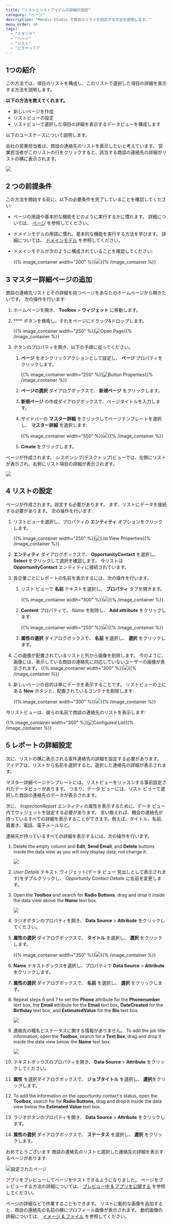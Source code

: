 ```yaml
---
title: "リストとリストアイテムの詳細の設定"
category: "ページ"
description: "Mendix Studio で項目のリストを設定する方法を説明します。"
menu_order: 40
tags:
  - "スタジオ"
  - "ページ"
  - "リスト"
  - "どうやって?"
---
```


## 1つの紹介

この方法では、項目のリストを構成し、このリストで選択した項目の詳細を表示する方法を説明します。

**以下の方法を教えてくれます。**

* 新しいページを作成
* リストビューの設定
* リストビューで選択した項目の詳細を表示するデータビューを構成します

以下のユースケースについて説明します。

会社の営業担当者は、商談の連絡先のリストを表示したいと考えています。 営業担当者がこのリストの行をクリックすると、該当する商談の連絡先の詳細がリストの横に表示されます。

![](attachments/pages-how-to-configure-list/configured-page.png)

## 2 つの前提条件

この方法を開始する前に、以下の必要条件を完了していることを確認してください:

* ページの用語や基本的な機能をどのように実行するかに慣れます。 詳細については、 [ページ](/studio8/page-editor) を参照してください。

* ドメインモデルの用語に慣れ、基本的な機能を実行する方法を学びます。 詳細については、 [ドメインモデル](/studio8/domain-models) を参照してください。

* ドメインモデルが次のように構成されていることを確認してください:

    {{% image_container width="200" %}}![](attachments/pages-how-to-configure-list/domain-model.png){{% /image_container %}}

## 3 マスター詳細ページの追加

商談の連絡先リストとその詳細を持つページをあなたのホームページから開きたいです。 次の操作を行います:

1. ホームページを開き、 **Toolbox** > **ウィジェット** に移動します。

2. **** ボタンを検索し、それをページにドラッグ&ドロップします。

    {{% image_container width="250" %}}![Open Page](attachments/pages-how-to-configure-list/open-page-button.png){{% /image_container %}}

3. ボタンのプロパティを開き、以下の手順に従ってください。

    1. **ページ** をオンクリックアクションとして設定し、 **ページ** プロパティをクリックします。

        {{% image_container width="250" %}}![Button Properties](attachments/pages-how-to-configure-list/button-properties.png){{% /image_container %}}

    2.  **ページの選択** ダイアログボックスで、 **新規ページ** をクリックします。

    3.  **新規ページ** の作成ダイアログボックスで、ページタイトルを入力します。

    4. サイドバーの **マスター詳細** をクリックしてページテンプレートを選択し、 **マスター詳細** を選択します:

        {{% image_container width="550" %}}![](attachments/pages-how-to-configure-list/create-master-detail.png){{% /image_container %}}

    5. **Create** をクリックします。


ページが作成されます。 レスポンシブ(デスクトップ)ビューでは、左側にリストが表示され、右側にリスト項目の詳細が表示されます。

![](attachments/pages-how-to-configure-list/master-details.png)

## 4 リストの設定

ページが作成されます。設定する必要があります。 まず、リストにデータを接続する必要があります。 次の操作を行います:

1. リストビューを選択し、プロパティの **エンティティ** オプションをクリックします。

    {{% image_container width="250" %}}![List View Properties](attachments/pages-how-to-configure-list/list-view-entity.png){{% /image_container %}}

2. **エンティティ** ダイアログボックスで、 **OpportunityContact** を選択し、 **Select** をクリックして選択を確認します。 今リストは **OpportunityContact** エンティティに接続されています。

3. 各企業ごとにレポートの名前を表示するには、次の操作を行います。

    1. リスト ビューで **名前** テキストを選択し、 **プロパティ** タブを開きます。

        {{% image_container width="300" %}}![](attachments/pages-how-to-configure-list/text.png){{% /image_container %}}

    2. **Content** プロパティで、 *Name* を削除し、 **Add attribute** をクリックします:

        {{% image_container width="250" %}}![](attachments/pages-how-to-configure-list/text-content.png){{% /image_container %}}

    3. **属性の選択** ダイアログボックスで、 **名前** を選択し、 **選択** をクリックします。

4. この画像が配置されているリストと列から画像を削除します。 今のように、画像には、表示している商談の連絡先に対応していないユーザーの画像が表示されます。
    {{% image_container width="300" %}}![](attachments/pages-how-to-configure-list/list-with-no-image.png){{% /image_container %}}

5. 新しいページの目的は単にデータを表示することです。 リストビューの上にある **New** ボタンと、配置されているコンテナを削除します:

    {{% image_container width="300" %}}![](attachments/pages-how-to-configure-list/container.png){{% /image_container %}}

今リストビューは、彼らの名前で商談の連絡先のリストを表示します:

{{% image_container width="300" %}}![Configured List](attachments/pages-how-to-configure-list/list-configured.png){{% /image_container %}}

## 5 レポートの詳細設定

次に、リストの横に表示される案件連絡先の詳細を設定する必要があります。 アイデアは、リストから名前を選択すると、選択した連絡先の詳細が表示されます。

マスター詳細ページテンプレートには、リストビューをリッスンする事前設定されたデータビューがあります。 つまり、データ ビューには、リスト ビューで選択した商談の連絡先のデータが表示されます。

次に、 *InspectionReport* エンティティの属性を表示するために、データ ビュー内でウィジェットを設定する必要があります。 言い換えれば、機会の連絡先が持っているすべての詳細を表示することができます。例えば、タイトル、名前、肩書き、電話、電子メールなど。

連絡先が持っているすべての詳細を表示するには、次の操作を行います。

1. Delete the empty column and **Edit**, **Send Email**, and **Delete** buttons inside the data view as you will only display data, not change it:

    ![](attachments/pages-how-to-configure-list/data-view-buttons.png)

2. *User Details* テキスト ウィジェット(データ ビュー 見出しとして表示されます)をダブルクリックし、 *Opportunity Contact Details* に名前を変更します。

3. Open the **Toolbox** and search for **Radio Buttons**, drag and drop it *inside* the data view above the **Name** text box.

    ![](attachments/pages-how-to-configure-list/radio-buttons.png)

4. ラジオボタンのプロパティを開き、 **Data Source** > **Attribute** をクリックしてください。

5. **属性の選択** ダイアログボックスで、 **タイトル** を選択し、 **選択** をクリックします。

    {{% image_container width="350" %}}![](attachments/pages-how-to-configure-list/title.png){{% /image_container %}}

6. **Name** テキストボックスを選択し、プロパティで **Data Source** > **Attribute** をクリックします。

7. **属性の選択** ダイアログボックスで、 **名前** を選択し、 **選択** をクリックします。

8. Repeat steps 6 and 7 to set the **Phone** attribute for the **Phonenumber** text box, the **Email** attribute for the **Email** text box, **DateCreated**  for the **Birthday** text box, and **EstimatedValue** for the **Bio** text box.

    ![](attachments/pages-how-to-configure-list/attributes-replaced.png)

9. 連絡先の職名とステータスに関する情報がありません。 To add the job title information, open the **Toolbox**, search for a **Text Box**, drag and drop it inside the data view below the **Name** text box:

    ![](attachments/pages-how-to-configure-list/job-title-text-box.png)

10. テキストボックスのプロパティを開き、 **Data Source** > **Attribute** をクリックしてください。

11. **属性** を選択ダイアログボックスで、 **ジョブタイトル** を選択し、 **選択**をクリックします。

12. To add the information on the opportunity contact's status, open the **Toolbox**, search for for **Radio Buttons**, drag and drop it inside the data view below the **Estimated Value** text box.

13. ラジオボタンのプロパティを開き、 **Data Source** > **Attribute** をクリックします。

14. **属性の選択** ダイアログボックスで、 **ステータス** を選択し、 **選択** をクリックします。

おめでとうございます 商談の連絡先のリストと選択した連絡先の詳細を表示するページがあります:

![設定されたページ](attachments/pages-how-to-configure-list/configured-page.png)

アプリをプレビューしてページをテストできるようになりました。 ページをプレビューする方法の詳細については、 [プレビュー中 & アプリを公開する](/studio8/publishing-app) を参照してください。

ページの詳細などで作業することもできます。 リストに動的な画像を追加すると、商談の連絡先の名前の横にプロフィール画像が表示されます。 動的画像の詳細については、 [イメージ & ファイル](/studio8/page-editor-widgets-images-and-files) を参照してください。